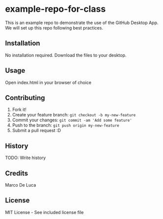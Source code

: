 # example-repo-for-class
This is an example repo to demonstrate the use of the GitHub Desktop App. We will set up this repo following best practices.
## Installation
No installation required. Download the files to your desktop. 
## Usage
Open index.html in your browser of choice
## Contributing
1. Fork it!
2. Create your feature branch: `git checkout -b my-new-feature`
3. Commit your changes: `git commit -am 'Add some feature'`
4. Push to the branch: `git push origin my-new-feature`
5. Submit a pull request :D
## History
TODO: Write history
## Credits
Marco De Luca
## License
MIT License - See included license file